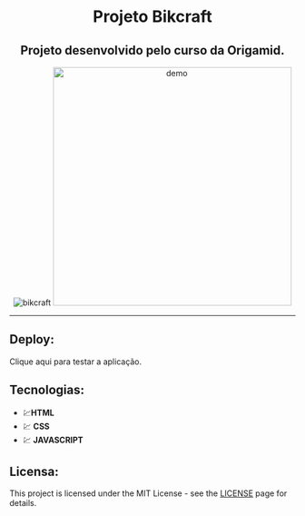 <div align="center">

# Projeto Bikcraft 

</div>

<div align="center">

## Projeto desenvolvido pelo curso da Origamid.

</div>

<div align="center">
  <img src="./video/Animação.gif" alt="bikcraft">
  <img src="./video/Animação2.gif"alt="demo" height="420">
</div>

<hr />

## Deploy:
Clique <a src="https://joaogalhardi.github.io/Bikcraft/"> aqui </a> para testar a aplicação.

## Tecnologias:

- 💹**HTML**  
- 💹 **CSS** 
- 💹 **JAVASCRIPT**


## Licensa:

This project is licensed under the MIT License - see the [LICENSE](https://opensource.org/licenses/MIT) page for details.
